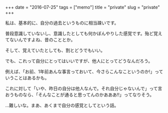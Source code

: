 +++
date = "2016-07-25"
tags =  ["memo"]
title = "private"
slug = "private"
+++

私は、基本的に、自分の過去というものに相当疎いです。

普段意識していないし、意識したとしても何かぼんやりした感覚です。殆ど覚えてないんですよね、昔のこととか。

そして、覚えていたとしても、割とどうでもいい。

でも、これって自分にとってはいいですが、他人にとってどうなんだろう。

例えば、「お前、1年前あんな事言っておいて、今さらこんなこというのか!」っていうことはあるかも。

これに対して「いや、昨日の自分は他人なんで。それ自分じゃないんで」って言おうものなら、「そんなことが通ると思ってんのかあああ!!」ってなりそう。

...難しいな。まあ、あくまで自分の感覚としてという話。
	  
